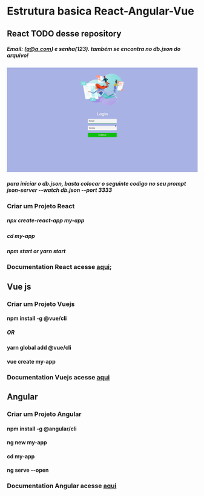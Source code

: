 # Estrutura basica React-Angular-Vue

## React TODO desse repository
##### Email: (a@a.com) e senha(123). também se encontra no db.json do arquivo!
![gif do projeto TODO em react](https://github.com/ciceromngr/Revisao-React-Angular-Vue/blob/main/Todo-react.gif)
##### para iniciar o db.json, basta colocar o seguinte codigo no seu prompt json-server --watch db.json --port 3333
### Criar um Projeto React
##### npx create-react-app my-app 
##### cd my-app
##### npm start or yarn start
### Documentation React acesse [aqui](https://pt-br.reactjs.org/docs/create-a-new-react-app.html); 

## Vue js
### Criar um Projeto Vuejs
#### npm install -g @vue/cli
##### OR
#### yarn global add @vue/cli
#### vue create my-app
### Documentation Vuejs acesse [aqui](https://cli.vuejs.org/guide/creating-a-project.html#vue-create)

## Angular
### Criar um Projeto Angular
#### npm install -g @angular/cli
#### ng new my-app
#### cd my-app
#### ng serve --open
### Documentation Angular acesse [aqui](https://angular.io/guide/setup-local)
